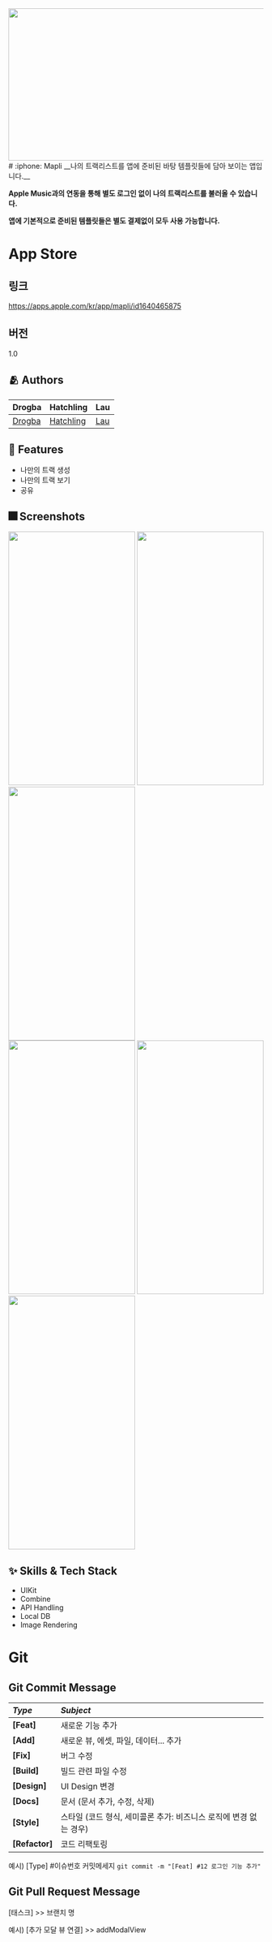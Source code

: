<img src="https://user-images.githubusercontent.com/103024956/186373973-6ba74e94-8260-4c0d-b3bd-cc7eedf7c621.png" width="1000" height="300"/> 
# :iphone: Mapli
__나의 트랙리스트를 앱에 준비된 바탕 템플릿들에 담아 보이는 앱입니다.__

__Apple Music과의 연동을 통해 별도 로그인 없이 나의 트랙리스트를 불러올 수 있습니다.__

__앱에 기본적으로 준비된 템플릿들은 별도 결제없이 모두 사용 가능합니다.__

# App Store
## 링크
https://apps.apple.com/kr/app/mapli/id1640465875
## 버전
1.0

## :people_hugging: Authors
|Drogba|Hatchling|Lau|
|:---|:---|:---|
|[Drogba](https://github.com/iDrogba)|[Hatchling](https://github.com/woo0dev)|[Lau](https://github.com/lau0505)|

## :pushpin: Features
- 나만의 트랙 생성
- 나만의 트랙 보기
- 공유

## :fireworks: Screenshots
<img src="https://user-images.githubusercontent.com/57060443/186120960-beacbce1-b114-4954-b997-ae8993a66afc.png" width="250" height="500"/> <img src="https://user-images.githubusercontent.com/57060443/186120955-e08788f1-b605-44a5-a27a-2fc843177036.png" width="250" height="500"/> <img src="https://user-images.githubusercontent.com/57060443/186120952-e48a78b2-7c5d-4cce-9249-19728cf0c20e.png" width="250" height="500"/>  
<img src="https://user-images.githubusercontent.com/57060443/186120949-49f366de-cf44-46b0-bd5e-ab86fdc1f6a7.png" width="250" height="500"/> <img src="https://user-images.githubusercontent.com/57060443/186120944-059c3041-e8b5-4c87-8177-29995f031757.png" width="250" height="500"/> <img src="https://user-images.githubusercontent.com/57060443/186120938-a32ac5d8-cb90-4123-9d7a-46089e12dc2a.png" width="250" height="500"/>

## :sparkles: Skills & Tech Stack
- UIKit
- Combine
- API Handling
- Local DB
- Image Rendering

# Git

## Git Commit Message
|*Type*|*Subject*|
|:---|:---|
|**[Feat]**|새로운 기능 추가|
|**[Add]**|새로운 뷰, 에셋, 파일, 데이터... 추가|
|**[Fix]**|버그 수정|
|**[Build]**|빌드 관련 파일 수정|
|**[Design]**|UI Design 변경|
|**[Docs]**|문서 (문서 추가, 수정, 삭제)|
|**[Style]**|스타일 (코드 형식, 세미콜론 추가: 비즈니스 로직에 변경 없는 경우)|
|**[Refactor]**|코드 리팩토링| 

예시) [Type] #이슈번호 커밋메세지 `git commit -m "[Feat] #12 로그인 기능 추가"`

## Git Pull Request Message
[태스크] >> 브랜치 명

예시) [추가 모달 뷰 연결] >> addModalView
